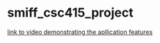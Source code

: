# smiff_csc415_project

[link to video demonstrating the apllication features](https://drive.google.com/file/d/1FfDe7cCPiDhN9fxzV-H6tUzNa2z_qE_Y/view?usp=sharing)

